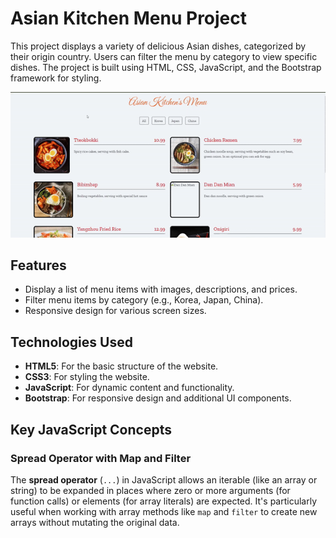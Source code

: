 
# Asian Kitchen Menu Project
This project displays a variety of delicious Asian dishes, categorized by their origin country. Users can filter the menu by category to view specific dishes. The project is built using HTML, CSS, JavaScript, and the Bootstrap framework for styling.

![Example Screenshot](./AsianKitchen.gif)

## Features
- Display a list of menu items with images, descriptions, and prices.
- Filter menu items by category (e.g., Korea, Japan, China).
- Responsive design for various screen sizes.

## Technologies Used
- **HTML5**: For the basic structure of the website.
- **CSS3**: For styling the website.
- **JavaScript**: For dynamic content and functionality.
- **Bootstrap**: For responsive design and additional UI components.

## Key JavaScript Concepts

### Spread Operator with Map and Filter

The **spread operator** (`...`) in JavaScript allows an iterable (like an array or string) to be expanded in places where zero or more arguments (for function calls) or elements (for array literals) are expected. It's particularly useful when working with array methods like `map` and `filter` to create new arrays without mutating the original data.
